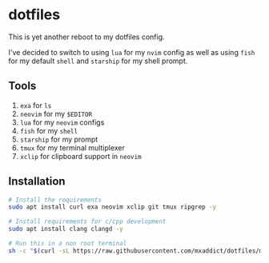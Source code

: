 # dotfiles

This is yet another reboot to my dotfiles config.

I've decided to switch to using `lua` for my `nvim` config as well as using `fish` for my default `shell` and `starship` for my shell prompt.

## Tools
1. `exa` for `ls`
2. `neovim` for my `$EDITOR`
3. `lua` for my `neovim` configs
4. `fish` for my `shell`
5. `starship` for my prompt
6. `tmux` for my terminal multiplexer
7. `xclip` for clipboard support in `neovim`

## Installation
```sh
# Install the requirements
sudo apt install curl exa neovim xclip git tmux ripgrep -y

# Install requirements for c/cpp development
sudo apt install clang clangd -y

# Run this in a non root terminal
sh -c "$(curl -sL https://raw.githubusercontent.com/mxaddict/dotfiles/master/install)"
```
